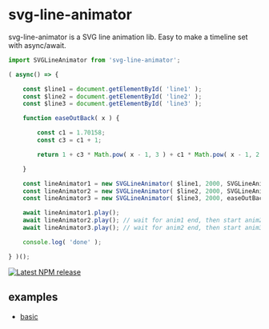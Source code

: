 # svg-line-animator

svg-line-animator is a SVG line animation lib.
Easy to make a timeline set with async/await.

```js
import SVGLineAnimator from 'svg-line-animator';

( async() => {

	const $line1 = document.getElementById( 'line1' );
	const $line2 = document.getElementById( 'line2' );
	const $line3 = document.getElementById( 'line3' );

	function easeOutBack( x ) {

		const c1 = 1.70158;
		const c3 = c1 + 1;

		return 1 + c3 * Math.pow( x - 1, 3 ) + c1 * Math.pow( x - 1, 2 );

	}

	const lineAnimator1 = new SVGLineAnimator( $line1, 2000, SVGLineAnimator.EASE.sineOut );
	const lineAnimator2 = new SVGLineAnimator( $line2, 2000, SVGLineAnimator.EASE.exponentialOut );
	const lineAnimator3 = new SVGLineAnimator( $line3, 2000, easeOutBack );

	await lineAnimator1.play();
	await lineAnimator2.play(); // wait for anim1 end, then start anim2
	await lineAnimator3.play(); // wait for anim2 end, then start anim3

	console.log( 'done' );

} )();
```

[![Latest NPM release](https://img.shields.io/npm/v/svg-line-animator.svg)](https://www.npmjs.com/package/svg-line-animator)

## examples

- [basic](https://yomotsu.github.io/svg-line-animator/examples/basic.html)

